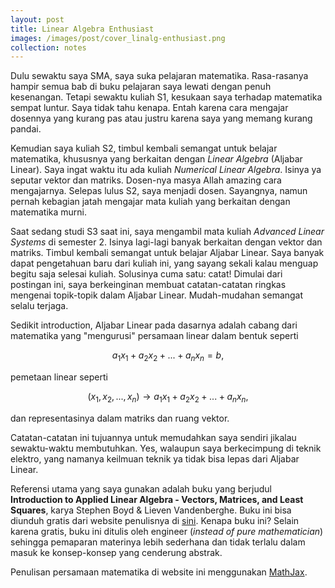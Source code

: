 ```yaml
---
layout: post
title: Linear Algebra Enthusiast
images: /images/post/cover_linalg-enthusiast.png
collection: notes
---
```


Dulu sewaktu saya SMA, saya suka pelajaran matematika. Rasa-rasanya hampir semua bab di buku pelajaran saya lewati dengan penuh kesenangan. Tetapi sewaktu kuliah S1, kesukaan saya terhadap matematika sempat luntur. Saya tidak tahu kenapa. Entah karena cara mengajar dosennya yang kurang pas atau justru karena saya yang memang kurang pandai. 

Kemudian saya kuliah S2, timbul kembali semangat untuk belajar matematika, khususnya yang berkaitan dengan *Linear Algebra* (Aljabar Linear). Saya ingat waktu itu ada kuliah *Numerical Linear Algebra*. Isinya ya seputar vektor dan matriks. Dosen-nya masya Allah amazing cara mengajarnya. Selepas lulus S2, saya menjadi dosen. Sayangnya, namun pernah kebagian jatah mengajar mata kuliah yang berkaitan dengan matematika murni.

Saat sedang studi S3 saat ini, saya mengambil mata kuliah *Advanced Linear Systems* di semester 2. Isinya lagi-lagi banyak berkaitan dengan vektor dan matriks. Timbul kembali semangat untuk belajar Aljabar Linear. Saya banyak dapat pengetahuan baru dari kuliah ini, yang sayang sekali kalau menguap begitu saja selesai kuliah. Solusinya cuma satu: catat! Dimulai dari postingan ini, saya berkeinginan membuat catatan-catatan ringkas mengenai topik-topik dalam Aljabar Linear. Mudah-mudahan semangat selalu terjaga.

Sedikit introduction, Aljabar Linear pada dasarnya adalah cabang dari matematika yang "mengurusi" persamaan linear dalam bentuk seperti

$$a_1x_1+a_2x_2+...+a_nx_n=b,$$

pemetaan linear seperti

$$(x_1,x_2,...,x_n)\rightarrow a_1x_1+a_2x_2+...+a_nx_n,$$

dan representasinya dalam matriks dan ruang vektor. 

Catatan-catatan ini tujuannya untuk memudahkan saya sendiri jikalau sewaktu-waktu membutuhkan. Yes, walaupun saya berkecimpung di teknik elektro, yang namanya keilmuan teknik ya tidak bisa lepas dari Aljabar Linear. 

Referensi utama yang saya gunakan adalah buku yang berjudul **Introduction to Applied Linear Algebra - Vectors, Matrices, and Least Squares**, karya Stephen Boyd & Lieven Vandenberghe. Buku ini bisa diunduh gratis dari website penulisnya di <a href="https://web.stanford.edu/~boyd/vmls/" target="_blank">sini</a>. Kenapa buku ini? Selain karena gratis, buku ini ditulis oleh engineer (*instead of pure mathematician*) sehingga pemaparan materinya lebih sederhana dan tidak terlalu dalam masuk ke konsep-konsep yang cenderung abstrak. 

Penulisan persamaan matematika di website ini menggunakan <a href="https://www.mathjax.org/" target="_blank">MathJax</a>.
